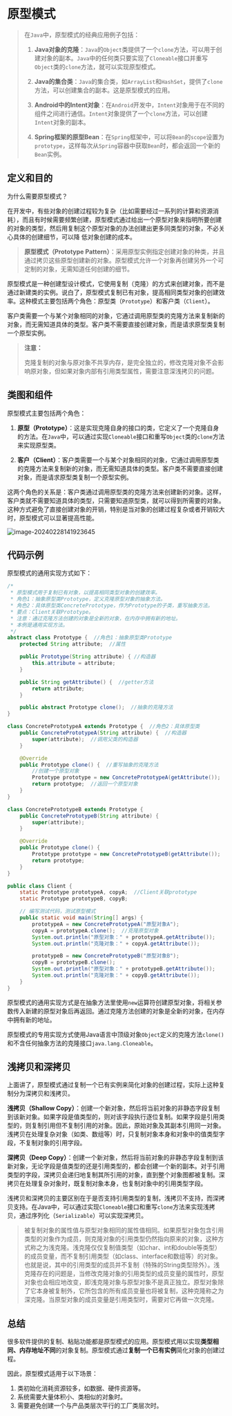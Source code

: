 # 原型模式

> 在`Java`中，原型模式的经典应用例子包括：
>
> 1. **Java对象的克隆**：`Java`的`Object`类提供了一个`clone`方法，可以用于创建对象的副本。`Java`中的任何类只要实现了`Cloneable`接口并重写`Object`类的`clone`方法，就可以实现原型模式。
>
> 2. **Java的集合类**：`Java`的集合类，如`ArrayList`和`HashSet`，提供了`clone`方法，可以创建集合的副本。这是原型模式的应用。
>
> 3. **Android中的Intent对象**：在`Android`开发中，`Intent`对象用于在不同的组件之间进行通信。`Intent`对象提供了一个`clone`方法，可以创建`Intent`对象的副本。
>
> 4. **Spring框架的原型Bean**：在`Spring`框架中，可以将`Bean`的`scope`设置为`prototype`，这样每次从`Spring`容器中获取`Bean`时，都会返回一个新的`Bean`实例。
>

## 定义和目的

为什么需要原型模式？

在开发中，有些对象的创建过程较为复杂（⽐如需要经过⼀系列的计算和资源消耗），而且有时候需要频繁创建，原型模式通过给出一个原型对象来指明所要创建的对象的类型，然后用复制这个原型对象的办法创建出更多同类型的对象，不必关⼼具体的创建细节，可以降 低对象创建的成本。

> **原型模式（Prototype Pattern）**：采用原型实例指定创建对象的种类，并且通过拷贝这些原型创建新的对象。原型模式允许一个对象再创建另外一个可定制的对象，无需知道任何创建的细节。

原型模式是一种创建型设计模式，它使用复制（克隆）的方式来创建对象，而不是通过新建类的实例。说白了，原型模式复制已有对象，提高相同类型对象的创建效率。这种模式主要包括两个角色：原型类（`Prototype`）和客户类（`Client`）。

客户类需要一个与某个对象相同的对象，它通过调用原型类的克隆方法来复制新的对象，而无需知道具体的类型。客户类不需要直接创建对象，而是请求原型类复制一个原型实例。

> **注意：**
>
> 克隆复制的对象与原对象不共享内存，是完全独立的，修改克隆对象不会影响原对象，但如果对象内部有引用类型属性，需要注意深浅拷贝的问题。

## 类图和组件

原型模式主要包括两个角色：

1. **原型（Prototype）**：这是实现克隆自身的接口的类，它定义了一个克隆自身的方法。在`Java`中，可以通过实现`Cloneable`接口和重写`Object`类的`clone`方法来实现原型类。

2. **客户（Client）**：客户类需要一个与某个对象相同的对象，它通过调用原型类的克隆方法来复制新的对象，而无需知道具体的类型。客户类不需要直接创建对象，而是请求原型类复制一个原型实例。

这两个角色的关系是：客户类通过调用原型类的克隆方法来创建新的对象。这样，客户类就不需要知道具体的类型，只需要知道原型类，就可以得到所需要的对象。这种方式避免了直接创建对象的开销，特别是当对象的创建过程复杂或者开销较大时，原型模式可以显著提高性能。



![image-20240228141923645](images/1_05_Prototype/image-20240228141923645.png)



## 代码示例

原型模式的通用实现方式如下：

```java
/*
 * 原型模式用于复制已有对象，以提高相同类型对象的创建效率。
 * 角色1：抽象原型类Prototype，定义克隆原型对象的抽象方法。
 * 角色2：具体原型类ConcretePrototype，作为Prototype的子类，重写抽象方法。
 * 要点：Client关联Prototype。
 * 注意：通过克隆方法创建的对象是全新的对象，在内存中拥有新的地址。
 * 本例是通用实现方法。
 */
abstract class Prototype {  //角色1：抽象原型类Prototype
    protected String attribute;  //属性

    public Prototype(String attribute) { //构造器
        this.attribute = attribute;
    }

    public String getAttribute() {  //getter方法
        return attribute;
    }

    public abstract Prototype clone();  //抽象的克隆方法
}

class ConcretePrototypeA extends Prototype {  //角色2：具体原型类
    public ConcretePrototypeA(String attribute) {  //构造器
        super(attribute);  //调用父类的构造器
    }

    @Override
    public Prototype clone() {  //重写抽象的克隆方法
        //创建一个原型对象
        Prototype prototype = new ConcretePrototypeA(getAttribute());
        return prototype;  //返回一个原型对象
    }
}

class ConcretePrototypeB extends Prototype {
    public ConcretePrototypeB(String attribute) {
        super(attribute);
    }

    @Override
    public Prototype clone() {
        Prototype prototype = new ConcretePrototypeB(getAttribute());
        return prototype;
    }
}

public class Client {
    static Prototype prototypeA, copyA;  //Client关联prototype
    static Prototype prototypeB, copyB;

    // 编写测试代码，测试原型模式
    public static void main(String[] args) {
        prototypeA = new ConcretePrototypeA("原型对象A");
        copyA = prototypeA.clone();  //克隆原型对象
        System.out.println("原型对象：" + prototypeA.getAttribute());
        System.out.println("克隆对象：" + copyA.getAttribute());

        prototypeB = new ConcretePrototypeB("原型对象B");
        copyB = prototypeB.clone();
        System.out.println("原型对象：" + prototypeB.getAttribute());
        System.out.println("克隆对象：" + copyB.getAttribute());
    }
}
```

原型模式的通用实现方式是在抽象方法里使用`new`运算符创建原型对象，将相关参数传入新建的原型对象后再返回。通过克隆方法创建的对象是全新的对象，在内存中拥有新的地址。

原型模式的专用实现方式使用Java语言中顶级对象`Object`定义的克隆方法`clone()`和不含任何抽象方法的克隆接口`java.lang.Cloneable`。

## 浅拷贝和深拷贝

上面讲了，原型模式通过复制一个已有实例来简化对象的创建过程，实际上这种复制分为深拷贝和浅拷贝。

**浅拷贝（Shallow Copy）**：创建一个新对象，然后将当前对象的非静态字段复制到该新对象。如果字段是值类型的，则对该字段执行逐位复制。如果字段是引用类型的，则复制引用但不复制引用的对象。因此，原始对象及其副本引用同一对象。浅拷贝在处理复杂对象（如类、数组等）时，只复制对象本身和对象中的值类型字段，不复制对象的引用字段。

**深拷贝（Deep Copy）**：创建一个新对象，然后将当前对象的非静态字段复制到该新对象，无论字段是值类型的还是引用类型的，都会创建一个新的副本。对于引用类型的字段，深拷贝会递归地复制其所引用的对象，直到整个对象图都被复制。深拷贝在处理复杂对象时，既复制对象本身，也复制对象中的引用类型字段。

浅拷贝和深拷贝的主要区别在于是否支持引用类型的复制，浅拷贝不支持，而深拷贝支持。在Java中，可以通过实现`Cloneable`接口和重写`clone`方法来实现浅拷贝，通过序列化（`Serializable`）可以实现深拷贝。

> 被复制对象的属性值与原型对象相同的属性值相同。如果原型对象包含引用类型的对象作为成员，则克隆对象的引用类型仍然指向原来的对象，这种方式称之为浅克隆。浅克隆仅仅复制值类型（如char、int和double等类型）的成员变量，而不复制引用类型（如class、interface和数组等）的对象。也就是说，其中的引用类型的成员并不复制（特殊的String类型除外）。浅克隆存在的问题是，当修改克隆对象的引用类型的成员变量的属性时，原型对象也会相应地改变，即浅克隆对象与原型对象不是真正独立。原型对象除了它本身被复制外，它所包含的所有成员变量也将被复制，这种克隆称之为深克隆。当原型对象的成员变量是引用类型时，需要对它再做一次克隆。

## 总结

很多软件提供的复制、粘贴功能都是原型模式的应用。原型模式用以实现**类型相同、内存地址不同**的对象复制。原型模式通过**复制一个已有实例**简化对象的创建过程。

因此，原型模式适用于以下场景：

1. 类初始化消耗资源较多，如数据、硬件资源等。
2. 系统需要大量体积小、类相似的对象时。
3. 需要避免创建一个与产品类层次平行的工厂类层次时。
